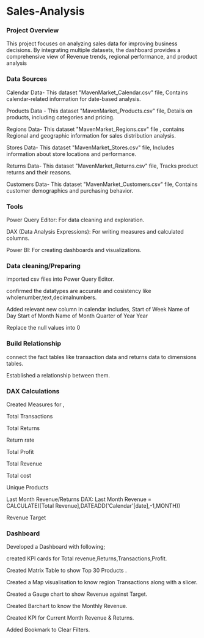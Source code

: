 # Sales-Analysis

### Project Overview

This  project focuses on analyzing sales data  for improving business decisions. By integrating multiple datasets, the dashboard provides a comprehensive view of Revenue trends, regional performance, and product analysis

### Data Sources

Calendar Data- This dataset  "MavenMarket_Calendar.csv" file, Contains calendar-related information for date-based analysis.

Products Data - This dataset "MavenMarket_Products.csv" file, Details on products, including categories and pricing.

Regions Data- This dataset "MavenMarket_Regions.csv" file , contains Regional and geographic information for sales distribution analysis.

Stores Data- This dataset "MavenMarket_Stores.csv" file, Includes information about store locations and performance.

Returns Data- This dataset "MavenMarket_Returns.csv" file, Tracks product returns and their reasons.

Customers Data- This dataset "MavenMarket_Customers.csv" file, Contains customer demographics and purchasing behavior.

### Tools

Power Query Editor: For data cleaning and exploration.

DAX (Data Analysis Expressions): For writing measures and calculated columns.

Power BI: For creating dashboards and visualizations.

###  Data cleaning/Preparing

imported csv files into Power Query Editor.

confirmed the datatypes are accurate and cosistency like wholenumber,text,decimalnumbers.

Added  relevant new column in calendar includes,
Start of Week 
Name of Day
Start of Month
Name of Month
Quarter of Year
Year 

Replace the null values into 0 

### Build Relationship

connect the fact tables like transaction data and returns data to dimensions tables.

Established a relationship between them.

### DAX Calculations

Created Measures for ,

Total Transactions

Total Returns

Return rate

Total Profit

Total Revenue 

Total cost

Unique Products

Last Month Revenue/Returns DAX: Last Month Revenue = CALCULATE([Total Revenue],DATEADD('Calendar'[date],-1,MONTH))

Revenue Target

### Dashboard

Developed a Dashboard with following;

created KPI cards for Total revenue,Returns,Transactions,Profit.

Created Matrix Table to show Top 30 Products .

Created a Map visualisation to know region Transactions along with a slicer.

Created a Gauge chart to show Revenue against Target.

Created Barchart to know the Monthly Revenue.

Created KPI for Current Month Revenue & Returns.

Added Bookmark to Clear Filters.





